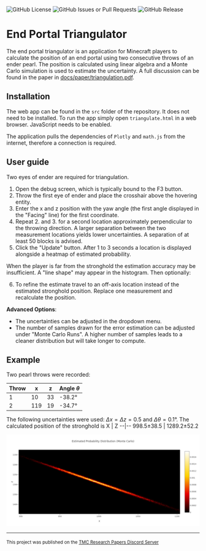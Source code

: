 ![GitHub License](https://img.shields.io/github/license/davidkowalk/end_portal_triangulator)
![GitHub Issues or Pull Requests](https://img.shields.io/github/issues/davidkowalk/end_portal_triangulator)
![GitHub Release](https://img.shields.io/github/v/release/davidkowalk/end_portal_triangulator?labelColor=green)



# End Portal Triangulator

The end portal triangulator is an application for Minecraft players to calculate the position of an end portal using two consecutive throws of an ender pearl.
The position is calculated using linear algebra and a Monte Carlo simulation is used to estimate the uncertainty. A full discussion can be found in the paper in [docs/paper/triangulation.pdf](./docs/paper/triangulation.pdf).

## Installation

The web app can be found in the `src` folder of the repository. It does not need to be installed.
To run the app simply open `triangulate.html` in a web browser. JavaScript needs to be enabled.

The application pulls the dependencies of `Plotly` and `math.js` from the internet, therefore a connection is required.

## User guide

Two eyes of ender are required for triangulation.
1. Open the debug screen, which is typically bound to the F3 button.
2. Throw the first eye of ender and place the crosshair above the hovering entity.
3. Enter the x and z position with the yaw angle (the first angle displayed in the "Facing" line) for the first coordinate.
4. Repeat 2. and 3. for a second location approximately perpendicular to the throwing direction. A larger separation between the two measurement locations yields lower uncertainties. A separation of at least 50 blocks is advised.
5. Click the "Update" button. After 1 to 3 seconds a location is displayed alongside a heatmap of estimated probability.

When the player is far from the stronghold the estimation accuracy may be insufficient. A "line shape" may appear in the histogram. Then optionally:

6. To refine the estimate travel to an off-axis location instead of the estimated stronghold position. Replace one measurement and recalculate the position. 

**Advanced Options**:
- The uncertainties can be adjusted in the dropdown menu.
- The number of samples drawn for the error estimation can be adjusted under "Monte Carlo Runs". A higher number of samples leads to a cleaner distribution but will take longer to compute.   

## Example

Two pearl throws were recorded:

Throw   | x | z | Angle $\theta$
--------|---|---|-------
1       | 10| 33| -38.2°
2       |119| 19| -34.7°

The following uncertainties were used: $\Delta x = \Delta z = 0.5$ and $\Delta \theta = 0.1°$. The calculated position of the stronghold is
X | Z
--|--
998.5±38.5 | 1289.2±52.2

![](./docs/img/distribution.png)

<hr/>

<small>This project was published on the [TMC Research Papers Discord Server](https://discord.gg/N9rxV4fwnH)</small> 